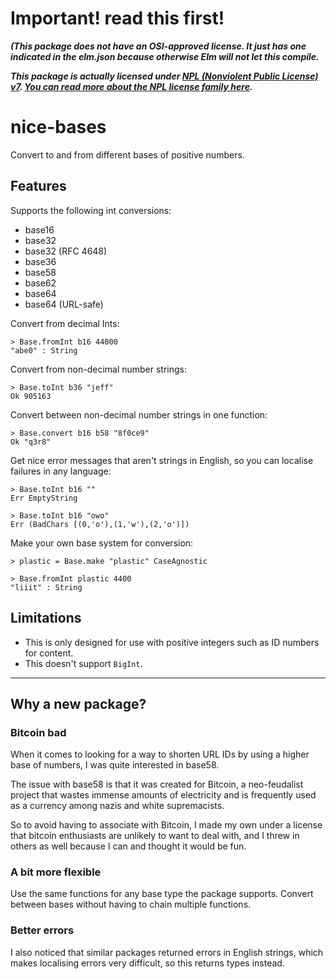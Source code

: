 # Important! read this first!

***(This package does not have an OSI-approved license. It just has one indicated in the elm.json because otherwise Elm will not let this compile.***

***This package is actually licensed under [NPL (Nonviolent Public License) v7](LICENSE). [You can read more about the NPL license family here](https://thufie.lain.haus/NPL.html).***


# nice-bases

Convert to and from different bases of positive numbers.

## Features

Supports the following int conversions:

- base16
- base32
- base32 (RFC 4648)
- base36
- base58
- base62
- base64
- base64 (URL-safe)

Convert from decimal Ints:

    > Base.fromInt b16 44000
    "abe0" : String

Convert from non-decimal number strings:

    > Base.toInt b36 "jeff"
    Ok 905163

Convert between non-decimal number strings in one function:

    > Base.convert b16 b58 "8f0ce9"
    Ok "q3r8"

Get nice error messages that aren't strings in English, so you can localise failures in any language:

    > Base.toInt b16 ""
    Err EmptyString

    > Base.toInt b16 "owo"
    Err (BadChars [(0,'o'),(1,'w'),(2,'o')])

Make your own base system for conversion:

    > plastic = Base.make "plastic" CaseAgnostic

    > Base.fromInt plastic 4400
    "liiit" : String

## Limitations

- This is only designed for use with positive integers such as ID numbers for content.
- This doesn't support `BigInt`.




----

## Why a new package?

### Bitcoin bad

When it comes to looking for a way to shorten URL IDs by using a higher base of numbers, I was quite interested in base58.

The issue with base58 is that it was created for Bitcoin, a neo-feudalist project that wastes immense amounts of electricity and is frequently used as a currency among nazis and white supremacists.

So to avoid having to associate with Bitcoin, I made my own under a license that bitcoin enthusiasts are unlikely to want to deal with, and I threw in others as well because I can and thought it would be fun.

### A bit more flexible

Use the same functions for any base type the package supports. Convert between bases without having to chain multiple functions.

### Better errors

I also noticed that similar packages returned errors in English strings, which makes localising errors very difficult, so this returns types instead.
